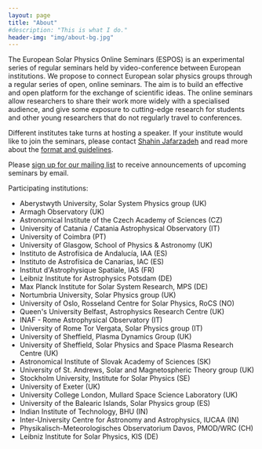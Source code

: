 ```yaml
---
layout: page
title: "About"
#description: "This is what I do."
header-img: "img/about-bg.jpg"
---
```


The European Solar Physics Online Seminars (ESPOS) is an experimental series of regular seminars held by video-conference between European institutions. We propose to connect European solar physics groups through a regular series of open, online seminars. The aim is to build an effective and open platform for the exchange of scientific ideas. The online seminars allow researchers to share their work more widely with a specialised audience, and give some exposure to cutting-edge research for students and other young researchers that do not regularly travel to conferences.

Different institutes take turns at hosting a speaker. If your institute would like to join the seminars, please contact [Shahin Jafarzadeh](mailto:shahin.jafarzadeh@astro.uio.no) and read more about the [format and guidelines](../guidelines/).

Please [sign up for our mailing list](https://sympa.uio.no/astro.uio.no/info/espos-announce) to receive announcements of upcoming seminars by email.

Participating institutions:

* Aberystwyth University, Solar System Physics group (UK)
* Armagh Observatory (UK)
* Astronomical Institute of the Czech Academy of Sciences (CZ)
* University of Catania / Catania Astrophysical Observatory (IT)
* University of Coimbra (PT)
* University of Glasgow, School of Physics & Astronomy (UK)
* Instituto de Astrofísica de Andalucía, IAA (ES)
* Instituto de Astrofísica de Canarias, IAC (ES)
* Institut d'Astrophysique Spatiale, IAS (FR)
* Leibniz Institute for Astrophysics Potsdam (DE)
* Max Planck Institute for Solar System Research, MPS (DE)
* Nortumbria University, Solar Physics group (UK)
* University of Oslo, Rosseland Centre for Solar Physics, RoCS (NO)
* Queen's University Belfast, Astrophysics Research Centre (UK)
* INAF - Rome Astrophysical Observatory (IT)
* University of Rome Tor Vergata, Solar Physics group (IT)
* University of Sheffield, Plasma Dynamics Group (UK)
* University of Sheffield, Solar Physics and Space Plasma Research Centre (UK)
* Astronomical Institute of Slovak Academy of Sciences (SK)
* University of St. Andrews, Solar and Magnetospheric Theory group (UK)
* Stockholm University, Institute for Solar Physics (SE)
* University of Exeter (UK)
* University College London, Mullard Space Science Laboratory (UK)
* University of the Balearic Islands, Solar Physics group (ES)
* Indian Institute of Technology, BHU (IN)
* Inter-University Centre for Astronomy and Astrophysics, IUCAA (IN)
* Physikalisch-Meteorologisches Observatorium Davos, PMOD/WRC (CH)
* Leibniz Institute for Solar Physics, KIS (DE)


